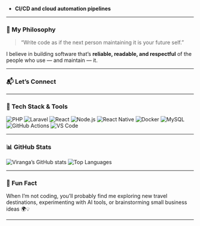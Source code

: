 - **CI/CD and cloud automation pipelines**

---

### 🧡 My Philosophy
> “Write code as if the next person maintaining it is your future self.”

I believe in building software that’s **reliable, readable, and respectful** of the people who use — and maintain — it.

---

### 📬 Let’s Connect


---

### 🧰 Tech Stack & Tools
![PHP](https://img.shields.io/badge/PHP-777BB4?logo=php&logoColor=white)
![Laravel](https://img.shields.io/badge/Laravel-FF2D20?logo=laravel&logoColor=white)
![React](https://img.shields.io/badge/React-20232A?logo=react&logoColor=61DAFB)
![Node.js](https://img.shields.io/badge/Node.js-339933?logo=node.js&logoColor=white)
![React Native](https://img.shields.io/badge/React%20Native-20232A?logo=react&logoColor=61DAFB)
![Docker](https://img.shields.io/badge/Docker-2496ED?logo=docker&logoColor=white)
![MySQL](https://img.shields.io/badge/MySQL-4479A1?logo=mysql&logoColor=white)
![GitHub Actions](https://img.shields.io/badge/GitHub%20Actions-2088FF?logo=github-actions&logoColor=white)
![VS Code](https://img.shields.io/badge/VS%20Code-0078D7?logo=visual-studio-code&logoColor=white)

---

### 📊 GitHub Stats
![Viranga’s GitHub stats](https://github-readme-stats.vercel.app/api?username=viranga-Lakshani&show_icons=true&theme=radical)
![Top Languages](https://github-readme-stats.vercel.app/api/top-langs/?username=viranga-Lakshani&layout=compact&theme=radical)

---

### 🏁 Fun Fact
When I’m not coding, you’ll probably find me exploring new travel destinations, experimenting with AI tools, or brainstorming small business ideas 🌍💡

---



